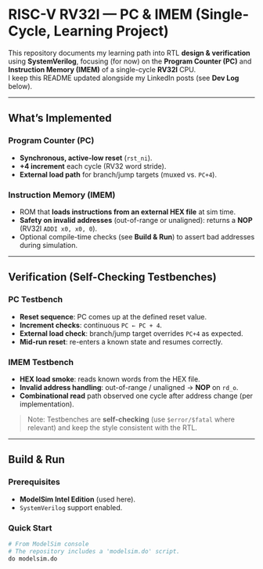 # RISC-V RV32I — PC & IMEM (Single-Cycle, Learning Project)

This repository documents my learning path into RTL **design & verification** using **SystemVerilog**, focusing (for now) on the **Program Counter (PC)** and **Instruction Memory (IMEM)** of a single-cycle **RV32I** CPU.  
I keep this README updated alongside my LinkedIn posts (see **Dev Log** below).

---

## What’s Implemented

### Program Counter (PC)
- **Synchronous, active-low reset** (`rst_ni`).
- **+4 increment** each cycle (RV32 word stride).
- **External load path** for branch/jump targets (muxed vs. `PC+4`).

### Instruction Memory (IMEM)
- ROM that **loads instructions from an external HEX file** at sim time.
- **Safety on invalid addresses** (out-of-range or unaligned): returns a **NOP** (RV32I `ADDI x0, x0, 0`).
- Optional compile-time checks (see **Build & Run**) to assert bad addresses during simulation.

---

## Verification (Self-Checking Testbenches)

### PC Testbench
- **Reset sequence**: PC comes up at the defined reset value.
- **Increment checks**: continuous `PC ← PC + 4`.
- **External load check**: branch/jump target overrides `PC+4` as expected.
- **Mid-run reset**: re-enters a known state and resumes correctly.

### IMEM Testbench
- **HEX load smoke**: reads known words from the HEX file.
- **Invalid address handling**: out-of-range / unaligned → **NOP** on `rd_o`.
- **Combinational read** path observed one cycle after address change (per implementation).

> Note: Testbenches are **self-checking** (use `$error/$fatal` where relevant) and keep the style consistent with the RTL.

---

## Build & Run

### Prerequisites
- **ModelSim Intel Edition** (used here).
- `SystemVerilog` support enabled.

### Quick Start
```tcl
# From ModelSim console
# The repository includes a 'modelsim.do' script.
do modelsim.do
